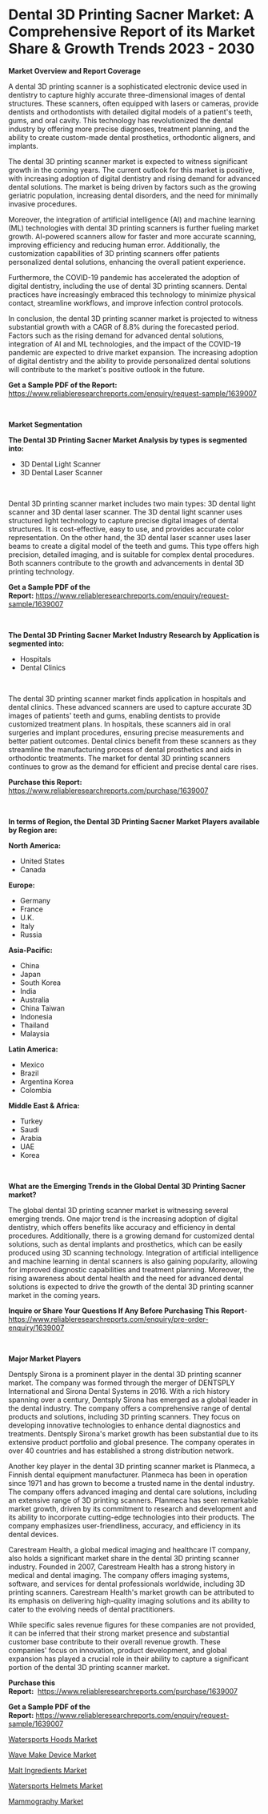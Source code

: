 <p><h1>Dental 3D Printing Sacner Market: A Comprehensive Report of its Market Share & Growth Trends 2023 - 2030</h1></p><p><strong>Market Overview and Report Coverage</strong></p>
<p><p>A dental 3D printing scanner is a sophisticated electronic device used in dentistry to capture highly accurate three-dimensional images of dental structures. These scanners, often equipped with lasers or cameras, provide dentists and orthodontists with detailed digital models of a patient's teeth, gums, and oral cavity. This technology has revolutionized the dental industry by offering more precise diagnoses, treatment planning, and the ability to create custom-made dental prosthetics, orthodontic aligners, and implants.</p><p>The dental 3D printing scanner market is expected to witness significant growth in the coming years. The current outlook for this market is positive, with increasing adoption of digital dentistry and rising demand for advanced dental solutions. The market is being driven by factors such as the growing geriatric population, increasing dental disorders, and the need for minimally invasive procedures.</p><p>Moreover, the integration of artificial intelligence (AI) and machine learning (ML) technologies with dental 3D printing scanners is further fueling market growth. AI-powered scanners allow for faster and more accurate scanning, improving efficiency and reducing human error. Additionally, the customization capabilities of 3D printing scanners offer patients personalized dental solutions, enhancing the overall patient experience.</p><p>Furthermore, the COVID-19 pandemic has accelerated the adoption of digital dentistry, including the use of dental 3D printing scanners. Dental practices have increasingly embraced this technology to minimize physical contact, streamline workflows, and improve infection control protocols.</p><p>In conclusion, the dental 3D printing scanner market is projected to witness substantial growth with a CAGR of 8.8% during the forecasted period. Factors such as the rising demand for advanced dental solutions, integration of AI and ML technologies, and the impact of the COVID-19 pandemic are expected to drive market expansion. The increasing adoption of digital dentistry and the ability to provide personalized dental solutions will contribute to the market's positive outlook in the future.</p></p>
<p><strong>Get a Sample PDF of the Report:</strong> <a href="https://www.reliableresearchreports.com/enquiry/request-sample/1639007">https://www.reliableresearchreports.com/enquiry/request-sample/1639007</a></p>
<p>&nbsp;</p>
<p><strong>Market Segmentation</strong></p>
<p><strong>The Dental 3D Printing Sacner Market Analysis by types is segmented into:</strong></p>
<p><ul><li>3D Dental Light Scanner</li><li>3D Dental Laser Scanner</li></ul></p>
<p>&nbsp;</p>
<p><p>Dental 3D printing scanner market includes two main types: 3D dental light scanner and 3D dental laser scanner. The 3D dental light scanner uses structured light technology to capture precise digital images of dental structures. It is cost-effective, easy to use, and provides accurate color representation. On the other hand, the 3D dental laser scanner uses laser beams to create a digital model of the teeth and gums. This type offers high precision, detailed imaging, and is suitable for complex dental procedures. Both scanners contribute to the growth and advancements in dental 3D printing technology.</p></p>
<p><strong>Get a Sample PDF of the Report:</strong>&nbsp;<a href="https://www.reliableresearchreports.com/enquiry/request-sample/1639007">https://www.reliableresearchreports.com/enquiry/request-sample/1639007</a></p>
<p>&nbsp;</p>
<p><strong>The Dental 3D Printing Sacner Market Industry Research by Application is segmented into:</strong></p>
<p><ul><li>Hospitals</li><li>Dental Clinics</li></ul></p>
<p>&nbsp;</p>
<p><p>The dental 3D printing scanner market finds application in hospitals and dental clinics. These advanced scanners are used to capture accurate 3D images of patients' teeth and gums, enabling dentists to provide customized treatment plans. In hospitals, these scanners aid in oral surgeries and implant procedures, ensuring precise measurements and better patient outcomes. Dental clinics benefit from these scanners as they streamline the manufacturing process of dental prosthetics and aids in orthodontic treatments. The market for dental 3D printing scanners continues to grow as the demand for efficient and precise dental care rises.</p></p>
<p><strong>Purchase this Report:</strong>&nbsp; <a href="https://www.reliableresearchreports.com/purchase/1639007">https://www.reliableresearchreports.com/purchase/1639007</a></p>
<p>&nbsp;</p>
<p><strong>In terms of Region, the Dental 3D Printing Sacner Market Players available by Region are:</strong></p>
<p>
    <p> <strong> North America: </strong>
        <ul>
            <li>United States</li>
            <li>Canada</li>
        </ul>
        </p> 
    <p> <strong> Europe: </strong>
        <ul>
            <li>Germany</li>
            <li>France</li>
            <li>U.K.</li>
            <li>Italy</li>
            <li>Russia</li>
        </ul>
        </p> 
    <p> <strong> Asia-Pacific: </strong>
        <ul>
            <li>China</li>
            <li>Japan</li>
            <li>South Korea</li>
            <li>India</li>
            <li>Australia</li>
            <li>China Taiwan</li>
            <li>Indonesia</li>
            <li>Thailand</li>
            <li>Malaysia</li>
        </ul>
        </p> 
    <p> <strong> Latin America: </strong>
        <ul>
            <li>Mexico</li>
            <li>Brazil</li>
            <li>Argentina Korea</li>
            <li>Colombia</li>
        </ul>
        </p> 
    <p> <strong> Middle East & Africa: </strong>
        <ul>
            <li>Turkey</li>
            <li>Saudi</li>
            <li>Arabia</li>
            <li>UAE</li>
            <li>Korea</li>
        </ul>
    </p>
    </p>
<p>&nbsp;</p>
<p><strong>What are the Emerging Trends in the Global Dental 3D Printing Sacner market?</strong></p>
<p><p>The global dental 3D printing scanner market is witnessing several emerging trends. One major trend is the increasing adoption of digital dentistry, which offers benefits like accuracy and efficiency in dental procedures. Additionally, there is a growing demand for customized dental solutions, such as dental implants and prosthetics, which can be easily produced using 3D scanning technology. Integration of artificial intelligence and machine learning in dental scanners is also gaining popularity, allowing for improved diagnostic capabilities and treatment planning. Moreover, the rising awareness about dental health and the need for advanced dental solutions is expected to drive the growth of the dental 3D printing scanner market in the coming years.</p></p>
<p><strong>Inquire or Share Your Questions If Any Before Purchasing This Report</strong>- <a href="https://www.reliableresearchreports.com/enquiry/pre-order-enquiry/1639007">https://www.reliableresearchreports.com/enquiry/pre-order-enquiry/1639007</a></p>
<p>&nbsp;</p>
<p><strong>Major Market Players</strong></p>
<p><p>Dentsply Sirona is a prominent player in the dental 3D printing scanner market. The company was formed through the merger of DENTSPLY International and Sirona Dental Systems in 2016. With a rich history spanning over a century, Dentsply Sirona has emerged as a global leader in the dental industry. The company offers a comprehensive range of dental products and solutions, including 3D printing scanners. They focus on developing innovative technologies to enhance dental diagnostics and treatments. Dentsply Sirona's market growth has been substantial due to its extensive product portfolio and global presence. The company operates in over 40 countries and has established a strong distribution network.</p><p>Another key player in the dental 3D printing scanner market is Planmeca, a Finnish dental equipment manufacturer. Planmeca has been in operation since 1971 and has grown to become a trusted name in the dental industry. The company offers advanced imaging and dental care solutions, including an extensive range of 3D printing scanners. Planmeca has seen remarkable market growth, driven by its commitment to research and development and its ability to incorporate cutting-edge technologies into their products. The company emphasizes user-friendliness, accuracy, and efficiency in its dental devices.</p><p>Carestream Health, a global medical imaging and healthcare IT company, also holds a significant market share in the dental 3D printing scanner industry. Founded in 2007, Carestream Health has a strong history in medical and dental imaging. The company offers imaging systems, software, and services for dental professionals worldwide, including 3D printing scanners. Carestream Health's market growth can be attributed to its emphasis on delivering high-quality imaging solutions and its ability to cater to the evolving needs of dental practitioners.</p><p>While specific sales revenue figures for these companies are not provided, it can be inferred that their strong market presence and substantial customer base contribute to their overall revenue growth. These companies' focus on innovation, product development, and global expansion has played a crucial role in their ability to capture a significant portion of the dental 3D printing scanner market.</p></p>
<p><strong>Purchase this Report:</strong>&nbsp;&nbsp;<a href="https://www.reliableresearchreports.com/purchase/1639007">https://www.reliableresearchreports.com/purchase/1639007</a></p>
<p></p>
<p><strong>Get a Sample PDF of the Report:</strong>&nbsp;<a href="https://www.reliableresearchreports.com/enquiry/request-sample/1639007">https://www.reliableresearchreports.com/enquiry/request-sample/1639007</a></p>
<p><p><a href="https://www.linkedin.com/pulse/watersports-hoods-market-size-2023-2030-global-industrial/">Watersports Hoods Market</a></p><p><a href="https://www.linkedin.com/pulse/wave-make-device-market-share-amp-new-trends-analysis/">Wave Make Device Market</a></p><p><a href="https://medium.com/@sanjubabarp23/malt-ingredients-market-size-growth-forecast-2023-2030-abdde5f49196">Malt Ingredients Market</a></p><p><a href="https://www.linkedin.com/pulse/watersports-helmets-market-research-report-unlocks-analysis/">Watersports Helmets Market</a></p><p><a href="https://medium.com/@elisamohr1910/mammography-market-size-cagr-trends-2024-2030-b4382af07834">Mammography Market</a></p></p>